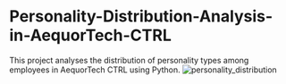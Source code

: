 # Personality-Distribution-Analysis-in-AequorTech-CTRL
This project analyses the distribution of personality types among employees in AequorTech CTRL using Python. 
![personality_distribution](https://github.com/user-attachments/assets/602874f2-9f98-41f2-858f-2646777f5993)
